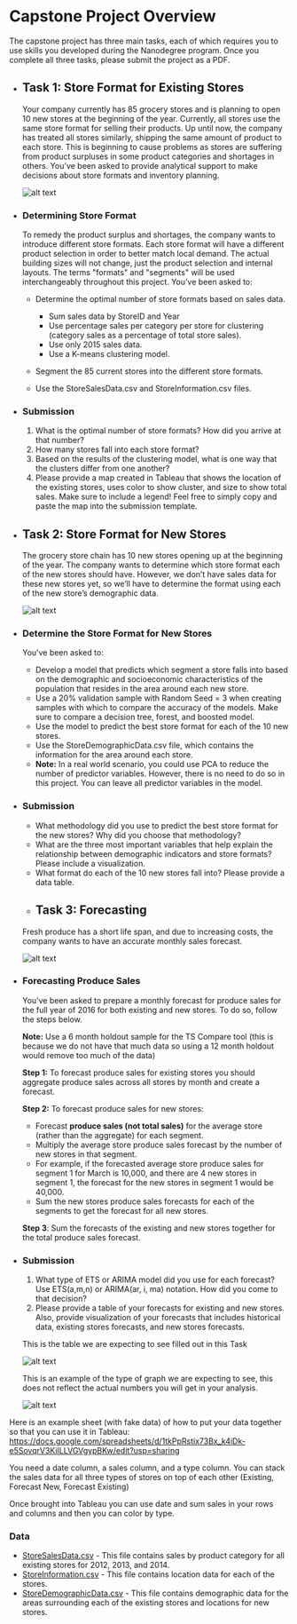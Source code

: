 # Capstone Project Overview #
The capstone project has three main tasks, each of which requires you to use skills you developed during the Nanodegree program. Once you complete all three tasks, please submit the project as a PDF.

- ## **Task 1: Store Format for Existing Stores** ##

  Your company currently has 85 grocery stores and is planning to open 10 new stores at the beginning of the year. Currently, all stores use the same store format for selling their products. Up until now, the company has treated all stores similarly, shipping the same amount of product to each store. This is beginning to cause problems as stores are suffering from product surpluses in some product categories and shortages in others. You've been asked to provide analytical support to make decisions about store formats and inventory planning.
  
  ![alt text](https://video.udacity-data.com/topher/2019/August/5d47a326_man-climbing-up-in-grocery-store-115680/man-climbing-up-in-grocery-store-115680.jpg)

- ### **Determining Store Format** ###
  To remedy the product surplus and shortages, the company wants to introduce different store formats. Each store format will have a different product selection in order to better match local demand. The actual building sizes will not change, just the product selection and internal layouts. The terms "formats" and "segments" will be used interchangeably throughout this project. You’ve been asked to:
  
   * Determine the optimal number of store formats based on sales data.
      * Sum sales data by StoreID and Year
      * Use percentage sales per category per store for clustering (category sales as a percentage of total store sales).
      * Use only 2015 sales data. 
      * Use a K-means clustering model.

   * Segment the 85 current stores into the different store formats.
   * Use the StoreSalesData.csv and StoreInformation.csv files.
   
- ### **Submission** ###
  1.  What is the optimal number of store formats? How did you arrive at that number?
  2.  How many stores fall into each store format?
  3.  Based on the results of the clustering model, what is one way that the clusters differ from one another?
  4.  Please provide a map created in Tableau that shows the location of the existing stores, uses color to show cluster, and size to show total sales. Make sure to include a legend! Feel free to simply copy and paste the map into the submission template.

- ## **Task 2: Store Format for New Stores** ##

  The grocery store chain has 10 new stores opening up at the beginning of the year. The company wants to determine which store format each of the new stores should have. However, we don’t have sales data for these new stores yet, so we’ll have to determine the format using each of the new store’s demographic data.
  
  ![alt text](https://video.udacity-data.com/topher/2019/August/5d47a544_construction-in-toronto-may-2012/construction-in-toronto-may-2012.jpg)

- ### **Determine the Store Format for New Stores** ###
  You’ve been asked to:
 
  * Develop a model that predicts which segment a store falls into based on the demographic and socioeconomic characteristics of the population that resides in the area around each new store.
  * Use a 20% validation sample with Random Seed = 3 when creating samples with which to compare the accuracy of the models. Make sure to compare a decision tree, forest, and boosted model.
  * Use the model to predict the best store format for each of the 10 new stores.
  * Use the StoreDemographicData.csv file, which contains the information for the area around each store.
  * **Note:** In a real world scenario, you could use PCA to reduce the number of predictor variables. However, there is no need to do so in this project. You can leave all predictor variables in the model.
   
- ### **Submission** ###
  * What methodology did you use to predict the best store format for the new stores? Why did you choose that methodology?
  * What are the three most important variables that help explain the relationship between demographic indicators and store formats? Please include a visualization.
  * What format do each of the 10 new stores fall into? Please provide a data table.
  
  - ## **Task 3: Forecasting** ##

  Fresh produce has a short life span, and due to increasing costs, the company wants to have an accurate monthly sales forecast.
  
  ![alt text](https://video.udacity-data.com/topher/2019/August/5d479d48_22219503122-065a9f04be-b/22219503122-065a9f04be-b.jpg)

- ### **Forecasting Produce Sales** ###
  You’ve been asked to prepare a monthly forecast for produce sales for the full year of 2016 for both existing and new stores. To do so, follow the steps below.
 
  **Note:** Use a 6 month holdout sample for the TS Compare tool (this is because we do not have that much data so using a 12 month holdout would remove too much of the data)

  **Step 1:** To forecast produce sales for existing stores you should aggregate produce sales across all stores by month and create a forecast.

  **Step 2:** To forecast produce sales for new stores:

    * Forecast **produce sales (not total sales)** for the average store (rather than the aggregate) for each segment.
    * Multiply the average store produce sales forecast by the number of new stores in that segment.
    * For example, if the forecasted average store produce sales for segment 1 for March is 10,000, and there are 4 new stores in segment 1, the forecast for the new stores in segment 1 would be 40,000.
    * Sum the new stores produce sales forecasts for each of the segments to get the forecast for all new stores.
    
  **Step 3**: Sum the forecasts of the existing and new stores together for the total produce sales forecast.
   
- ### **Submission** ###
    1. What type of ETS or ARIMA model did you use for each forecast? Use ETS(a,m,n) or ARIMA(ar, i, ma) notation. How did you come to that decision?
    2. Please provide a table of your forecasts for existing and new stores. Also, provide visualization of your forecasts that includes historical data, existing stores forecasts, and new stores forecasts.
  
  This is the table we are expecting to see filled out in this Task
  
    ![alt text](https://video.udacity-data.com/topher/2017/June/5942f165_capture1/capture1.png)
  
  This is an example of the type of graph we are expecting to see, this does not reflect the actual numbers you will get in your analysis.
  
    ![alt text](https://video.udacity-data.com/topher/2017/June/5942f0d6_capture2/capture2.png)
    
Here is an example sheet (with fake data) of how to put your data together so that you can use it in Tableau: https://docs.google.com/spreadsheets/d/1tkPpRstix73Bx_k4iDk-e5SovqrV3KiILLVGVgypBKw/edit?usp=sharing

You need a date column, a sales column, and a type column. You can stack the sales data for all three types of stores on top of each other (Existing, Forecast New, Forecast Existing)

Once brought into Tableau you can use date and sum sales in your rows and columns and then you can color by type.


### **Data** ###

  * [StoreSalesData.csv](https://github.com/AntoniosFl/Predictive-Analytics-for-Business-Nanodegree/blob/main/combining-predictive-techniques/storesalesdata.csv) - This file contains sales by product category for all existing stores for 2012, 2013, and 2014.
  * [StoreInformation.csv](https://github.com/AntoniosFl/Predictive-Analytics-for-Business-Nanodegree/blob/main/combining-predictive-techniques/storeinformation.csv) - This file contains location data for each of the stores.
  * [StoreDemographicData.csv](https://github.com/AntoniosFl/Predictive-Analytics-for-Business-Nanodegree/blob/main/combining-predictive-techniques/storedemographicdata.csv) - This file contains demographic data for the areas surrounding each of the existing stores and locations for new stores.




